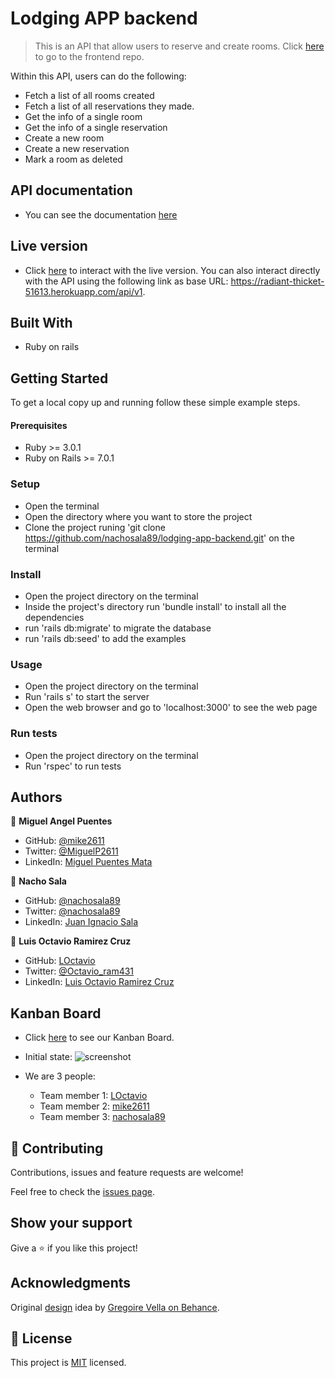 # Lodging APP backend

> This is an API that allow users to reserve and create rooms. Click [here](https://github.com/mike2611/lodging-app-frontend) to go to the frontend repo.

Within this API, users can do the following:
- Fetch a list of all rooms created
- Fetch a list of all reservations they made.
- Get the info of a single room
- Get the info of a single reservation
- Create a new room
- Create a new reservation
- Mark a room as deleted

## API documentation

- You can see the documentation [here](./swagger/v1/swagger.yaml)

## Live version

- Click [here](https://goofy-panini-7f9108.netlify.app/) to interact with the live version. You can also interact directly with the API using the following link as base URL: https://radiant-thicket-51613.herokuapp.com/api/v1.

## Built With

- Ruby on rails

## Getting Started

To get a local copy up and running follow these simple example steps.

#### Prerequisites

- Ruby >= 3.0.1 
- Ruby on Rails >= 7.0.1

### Setup

- Open the terminal
- Open the directory where you want to store the project
- Clone the project runing 'git clone https://github.com/nachosala89/lodging-app-backend.git' on the terminal

### Install

- Open the project directory on the terminal
- Inside the project's directory run 'bundle install' to install all the dependencies
- run 'rails db:migrate' to migrate the database
- run 'rails db:seed' to add the examples

### Usage

- Open the project directory on the terminal
- Run 'rails s' to start the server
- Open the web browser and go to 'localhost:3000' to see the web page

### Run tests

- Open the project directory on the terminal
- Run 'rspec' to run tests

## Authors

👤 **Miguel Angel Puentes**
- GitHub: [@mike2611](https://github.com/mike2611)
- Twitter: [@MiguelP2611](https://twitter.com/MiguelP2611)
- LinkedIn: [Miguel Puentes Mata](https://linkedin.com/in/miguel-puentes-mata-90a562139/)

👤 **Nacho Sala**

- GitHub: [@nachosala89](https://github.com/nachosala89)
- Twitter: [@nachosala89](https://twitter.com/nachosala89)
- LinkedIn: [Juan Ignacio Sala](https://www.linkedin.com/in/nacho-sala)

👤 **Luis Octavio Ramirez Cruz**

- GitHub: [LOctavio](https://github.com/LOctavio)
- Twitter: [@Octavio_ram431](https://twitter.com/Octavio_ram431)
- LinkedIn: [Luis Octavio Ramirez Cruz](https://www.linkedin.com/in/luis-octavio-ramirez-cruz/)

## Kanban Board

- Click [here](https://github.com/nachosala89/lodging-app-backend/projects/1) to see our Kanban Board.
- Initial state:
![screenshot](https://user-images.githubusercontent.com/51248936/154358537-848b6ce8-d79b-4946-bf42-6a67b8f656af.png)

- We are 3 people:
    - Team member 1: [LOctavio](https://github.com/LOctavio)
    - Team member 2: [mike2611](https://github.com/mike2611)
    - Team member 3: [nachosala89](https://github.com/nachosala89)

## 🤝 Contributing

Contributions, issues and feature requests are welcome!

Feel free to check the [issues page](https://github.com/nachosala89/lodging-app-backend/issues).

## Show your support

Give a ⭐️ if you like this project!

## Acknowledgments

Original [design](https://www.behance.net/gallery/26425031/Vespa-Responsive-Redesign) idea by [Gregoire Vella on Behance](https://www.behance.net/muratk).

## 📝 License

This project is [MIT](lic.url) licensed.
